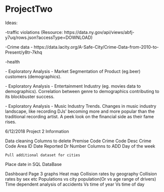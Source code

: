 # ProjectTwo

Ideas:
<br>
<p> -traffic violations (Resource: https://data.ny.gov/api/views/abfj-y7uq/rows.json?accessType=DOWNLOAD)
<p> -Crime data - https://data.lacity.org/A-Safe-City/Crime-Data-from-2010-to-Present/y8tr-7khq
<p> -health
<p> - Exploratory Analysis - Market Segmentation of Product (eg.beer) customers (demographics).
<p> - Exploratory Analysis - Entertainment Industry (eg. movies data to demographics). Correlation between genre to demographics contributing to its blockbuster success.
<p> - Exploratory Analysis - Music Industry Trends. Changes in music industry landscape, like recording DJs' becoming more and more popular than the traditional recording artist. A peek look on the financial side as their fame rises.

6/12/2018 Project 2 Information 

Data cleaning
    Columns to delete
        Premise Code
        Crime Code Desc
        Crime Code
        Area ID
        Date Reported Dr Number
    Columns to ADD
        Day of the week 
    
    Pull additional dataset for cities

Place date in SQL DataBase

Dashboard Page
    3 graphs
        Heat map 
            Collision rates by    geography
            Collision rates by sex
            etc
        Populations vs city population(Or vs age range of drivers)
        Time dependent analysis of accidents 
            Vs time of year
            Vs time of day



